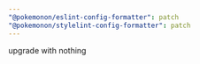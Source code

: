 ```yaml
---
"@pokemonon/eslint-config-formatter": patch
"@pokemonon/stylelint-config-formatter": patch
---
```


upgrade with nothing
